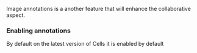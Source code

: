 Image annotations is a another feature that will enhance the collaborative aspect.


### Enabling annotations

By default on the latest version of Cells it is enabled by default